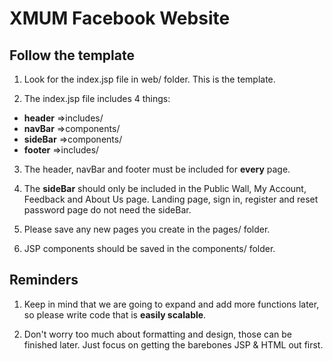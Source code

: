 # XMUM Facebook Website

## Follow the template
1. Look for the index.jsp file in web/ folder. This is the template.

2. The index.jsp file includes 4 things:
  * **header** =>includes/
  * **navBar** =>components/
  * **sideBar** =>components/
  * **footer** =>includes/

3. The header, navBar and footer must be included for **every** page.

4. The **sideBar** should only be included in the Public Wall, My Account, Feedback and About Us page. Landing page, sign in, register and reset password page do not need the sideBar.

5. Please save any new pages you create in the pages/ folder.

6. JSP components should be saved in the components/ folder.


## Reminders
1. Keep in mind that we are going to expand and add more functions later, so please write code that is **easily scalable**.

2. Don't worry too much about formatting and design, those can be finished later. Just focus on getting the barebones JSP & HTML out first.
